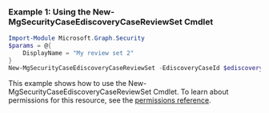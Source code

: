 ### Example 1: Using the New-MgSecurityCaseEdiscoveryCaseReviewSet Cmdlet
```powershell
Import-Module Microsoft.Graph.Security
$params = @{
	DisplayName = "My review set 2"
}
New-MgSecurityCaseEdiscoveryCaseReviewSet -EdiscoveryCaseId $ediscoveryCaseId -BodyParameter $params
```
This example shows how to use the New-MgSecurityCaseEdiscoveryCaseReviewSet Cmdlet.
To learn about permissions for this resource, see the [permissions reference](/graph/permissions-reference).
